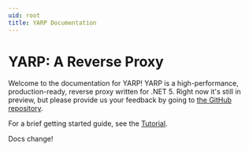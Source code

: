 ```yaml
---
uid: root
title: YARP Documentation
---
```


# YARP: A Reverse Proxy

Welcome to the documentation for YARP! YARP is a high-performance, production-ready, reverse proxy written for .NET 5. Right now it's still in preview, but please provide us your feedback by going to [the GitHub repository](https://github.com/microsoft/reverse-proxy).

For a brief getting started guide, see the [Tutorial](xref:tutorial).

Docs change!